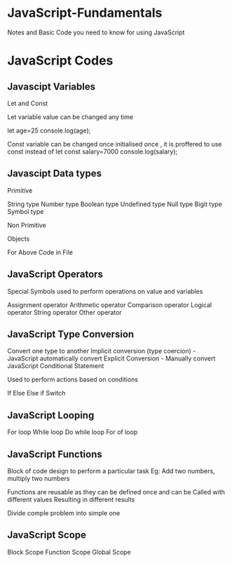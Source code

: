 # JavaScript-Fundamentals
Notes and Basic Code you need to know for using JavaScript

<h1>JavaScript Codes</h1>


<h2>Javascipt Variables</h2>

Let and Const

Let variable value can be changed any time

let age=25
console.log(age); 

Const variable can be changed once initialised once , it is proffered to use const instead of let
const salary=7000
console.log(salary);


<h2>Javascipt Data types</h2>

Primitive

String type
Number type
Boolean type
Undefined type
Null type
Bigit type
Symbol type

Non Primitive

Objects

 For Above Code in File

<h2>JavaScript Operators</h2>

Special Symbols used to perform operations on value and variables

Assignment operator
Arithmetic operator
Comparison operator
Logical operator
String operator
Other operator


<h2>JavaScript Type Conversion</h2>

Convert one type to another
Implicit conversion (type coercion) - JavaScript automatically convert
Explicit Conversion - Manually convert
JavaScript Conditional Statement

Used to perform actions based on conditions

If
Else
Else if
Switch

<h2>JavaScript Looping</h2>

For loop
While loop
Do while loop
For of loop

<h2>JavaScript Functions</h2>

Block of code design to perform a particular task
Eg: Add two numbers, multiply two numbers

Functions are reusable as they can be defined once and can be Called with different values
Resulting in different results

Divide comple problem into simple one


<h2>JavaScript Scope </h2>

Block Scope
Function Scope
Global Scope

